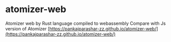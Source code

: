 # atomizer-web 
Atomizer web by Rust language compiled to webassembly
Compare with Js version of Atomizer 
[https://pankajparashar-zz.github.io/atomizer-web/](https://pankajparashar-zz.github.io/atomizer-web/)
